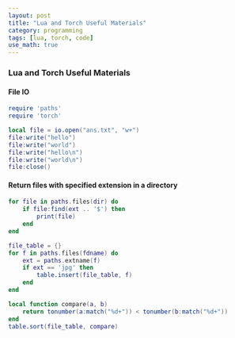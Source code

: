 ```yaml
---
layout: post
title: "Lua and Torch Useful Materials"
category: programming
tags: [lua, torch, code]
use_math: true
---
```


<!-- add TOC here -->
<div id="genTocHere"></div>

### Lua and Torch Useful Materials

#### File IO
```lua
require 'paths'
require 'torch'

local file = io.open("ans.txt", "w+")
file:write("hello")
file:write("world")
file:write("hello\n")
file:write("world\n")
file:close()
```

#### Return files with specified extension in a directory
```lua
for file in paths.files(dir) do
    if file:find(ext .. '$') then
        print(file)
    end
end

file_table = {}
for f in paths.files(fdname) do
    ext = paths.extname(f)
    if ext == 'jpg' then
        table.insert(file_table, f)
    end
end

local function compare(a, b)
    return tonumber(a:match("%d+")) < tonumber(b:match("%d+"))
end
table.sort(file_table, compare)
```

